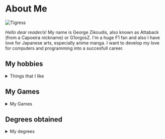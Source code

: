 # **About Me**

![Tigress](https://ar.inspiredpencil.com/pictures-2023/kung-fu-panda-baby-tigress)

*Hello dear reader/s*! My name is George Zikoudis, also known as Attaback (from a Capoeira nickname) or G1orgosZ. I'm a huge F1 fan and also I have love for Japanese arts, especially anime manga. I want to develop my love for computers and programming into a succesfull career.

## **My hobbies**
<details>
  <summary>Things that I like</summary>
    In this section I will explain my interests and why Im into these.
 - **F1** I just love racing and F1 is the pinnacle of motorsport. I love the strategy, the speed, the technology and the drivers.
 - **Japanese arts** I always loved books with pictures. From a young age I loved reading comics and since I got bored of them, I discovered manga, which are like comic books for adults. I love the art style, the stories and the characters. I love watching anime based on Manga because they give life to the characters and make them more relatable.
 - **Computer science** We live in a world that is constantly changinhg, evolving and becoming more digital. Computer science is the subject that gives the basis for all the technology which is used today and also prepares us for the futures. In a world where everything is becoming digital, computer science is the key to success.
 - **Star Wars** I just love the universe of Star Wars. The characters, the stories, the SETTING and the technology. I love the movies, the books and the games. I love the fact that it is a universe that is constantly expanding and evolving.
 - **Star Trek** Another classic and higly influential sci-fi franchise. I just love the setting, the characters and the stories. I love the fact that it is a universe that is constantly expanding and evolving with newer periods of its history being explored with each new installment.
</details>

## **My Games**
<details>
  <summary>My Games</summary>
  Here I explain which games I play...
| Game name        | Developed by | Gameplay description                                                   | Platforms             |
| ---------------- | ------------ | ---------------------------------------------------------------------- | --------------------- |
| Limbus Company   | Project Moon | A strategy character-driven RPG presented in the form of a visual novel | Windows, Android, iOs |
| Library of Ruina | Project Moon   | A deck-building game that serves as a prequel to Limbus Company        | Windows, macOS, Xbox One, Switch, PS4 |
| Roblox           | Roblox Corp.   | A game creation platform that allows users to create and play games     | Windows, macOS, iOS, Android, PS4, Xbox |
| F1 23           | Codemasters    | A racing simulation game based on the Formula 1 World Championship      | Windows, PS4/5, Xbox One/XS |
| Forza Horizon 5 | Playground Games | An open-world racing game set in a fictional version of Mexico          | Windows, Xbox One/XS, PS5 |
| Star Trek Online | Cryptic Studios | A free-to-play MMORPG set in the Star Trek universe                     | Windows, PS4/5, Xbox One/XS |
</details>

## **Degrees obtained**
<details>
    <summary>My degrees</summary>
    Here I explain which degrees I have obtained and why I chose them.
    | Degree name                   | Date obtained | Why I chose it                                                                      |
    | ----------------------------  | ------------- | ----------------------------------------------------------------------------------- |
    | Lower Certificate for English | 2025           | It is a necessary degree that many employers require in order to recruit employes  |
    | Middle School Diploma         | 2025           | It is a mandatory degree that gives that allows students to go into high school, one of the important types of schools worldwide |
    | High School Diploma           | (expected) 2028 | It is the degree that gives students the passage to the university where they choose the career they want to follow |
</details>

